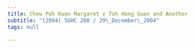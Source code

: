 ```yaml
---
title: Chew Poh Kwan Margaret v Toh Hong Guan and Another
subtitle: "[2004] SGHC 280 / 29\_December\_2004"
tags: null

---
```


